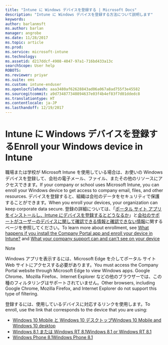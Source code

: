 ```yaml
---
title: "Intune に Windows デバイスを登録する | Microsoft Docs"
description: "Intune に Windows デバイスを登録する方法について説明します"
keywords: 
author: barlanmsft
ms.author: barlan
manager: angrobe
ms.date: 11/28/2017
ms.topic: article
ms.prod: 
ms.service: microsoft-intune
ms.technology: 
ms.assetid: d217ddcf-4908-4047-97a1-716bd433a13c
searchScope: User help
ROBOTS: 
ms.reviewer: priyar
ms.suite: ems
ms.custom: intune-enduser
ms.openlocfilehash: aaa3480af62628843ad06a067a8ad755f3e45582
ms.sourcegitcommit: a9d734877340894637e03f4b4ef83f7d01ddedc8
ms.translationtype: HT
ms.contentlocale: ja-JP
ms.lasthandoff: 12/19/2017
---
```

# <a name="enroll-your-windows-device-in-intune"></a><span data-ttu-id="5836d-103">Intune に Windows デバイスを登録する</span><span class="sxs-lookup"><span data-stu-id="5836d-103">Enroll your Windows device in Intune</span></span>

<span data-ttu-id="5836d-104">職場または学校が Microsoft Intune を使用している場合は、お使いの Windows デバイスを登録して、会社の電子メール、ファイル、またその他のリソースにアクセスできます。</span><span class="sxs-lookup"><span data-stu-id="5836d-104">If your company or school uses Microsoft Intune, you can enroll your Windows device to get access to company email, files, and other resources.</span></span> <span data-ttu-id="5836d-105">デバイスを登録すると、組織は会社のデータをセキュリティで保護することができます。</span><span class="sxs-lookup"><span data-stu-id="5836d-105">When you enroll your devices, your organization can keep corporate data secure.</span></span> <span data-ttu-id="5836d-106">登録の詳細については、「[ポータル サイト アプリをインストールし、Intune にデバイスを登録するとどうなるか](what-happens-if-you-install-the-company-portal-app-and-enroll-your-device-in-intune-windows.md)」と[会社のサポートがユーザーのデバイスに関して確認できる情報と確認できない情報](what-info-can-your-company-see-when-you-enroll-your-device-in-intune.md)に関するページを参照してください。</span><span class="sxs-lookup"><span data-stu-id="5836d-106">To learn more about enrollment, see [What happens if you install the Company Portal app and enroll your device in Intune?](what-happens-if-you-install-the-company-portal-app-and-enroll-your-device-in-intune-windows.md) and [What your company support can and can't see on your device](what-info-can-your-company-see-when-you-enroll-your-device-in-intune.md)</span></span>

> [!NOTE]
> <span data-ttu-id="5836d-107">Windows アプリを表示するには、Microsoft Edge を介してポータル サイト Web サイトにアクセスする必要があります。</span><span class="sxs-lookup"><span data-stu-id="5836d-107">You must access the Company Portal website through Microsoft Edge to view Windows apps.</span></span> <span data-ttu-id="5836d-108">Google Chrome、Mozilla Firefox、Internet Explorer などの他のブラウザーでは、この種のフィルタリングはサポートされていません。</span><span class="sxs-lookup"><span data-stu-id="5836d-108">Other browsers, including Google Chrome, Mozilla Firefox, and Internet Explorer do not support this type of filtering.</span></span>


<span data-ttu-id="5836d-109">登録するには、使用しているデバイスに対応するリンクを使用します。</span><span class="sxs-lookup"><span data-stu-id="5836d-109">To enroll, use the link that corresponds to the device that you are using:</span></span>

-  [<span data-ttu-id="5836d-110">Windows 10 Mobile と Windows 10 デスクトップ</span><span class="sxs-lookup"><span data-stu-id="5836d-110">Windows 10 Mobile and Windows 10 desktop</span></span>](enroll-your-w10-phone-or-w10-pc-windows.md)
-  [<span data-ttu-id="5836d-111">Windows 8.1 または Windows RT 8.1</span><span class="sxs-lookup"><span data-stu-id="5836d-111">Windows 8.1 or Windows RT 8.1</span></span>](enroll-your-w81-or-rt81-windows.md)
-  [<span data-ttu-id="5836d-112">Windows Phone 8.1</span><span class="sxs-lookup"><span data-stu-id="5836d-112">Windows Phone 8.1</span></span>](enroll-your-wp81-windows.md)
